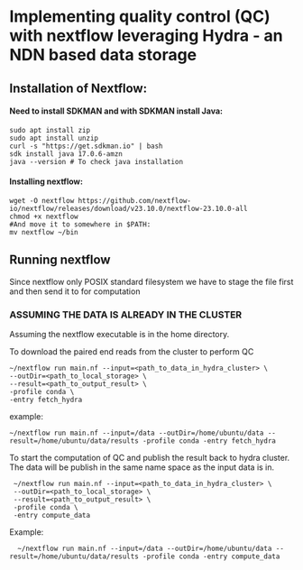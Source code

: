 # Implementing quality control (QC) with nextflow leveraging Hydra - an NDN based data storage

## Installation of Nextflow:

#### Need to install SDKMAN and with SDKMAN install Java:
```
sudo apt install zip
sudo apt install unzip
curl -s "https://get.sdkman.io" | bash
sdk install java 17.0.6-amzn
java --version # To check java installation
```

#### Installing nextflow:
```
wget -O nextflow https://github.com/nextflow-io/nextflow/releases/download/v23.10.0/nextflow-23.10.0-all
chmod +x nextflow
#And move it to somewhere in $PATH:
mv nextflow ~/bin
```

## Running nextflow
Since nextflow only POSIX standard filesystem we have to stage the file first and then send it to for computation

### ASSUMING THE DATA IS ALREADY IN THE CLUSTER

Assuming the nextflow executable is in the home directory. 

To download the paired end reads from the cluster to perform QC
```
~/nextflow run main.nf --input=<path_to_data_in_hydra_cluster> \
--outDir=<path_to_local_storage> \
--result=<path_to_output_result> \
-profile conda \
-entry fetch_hydra
```
example:
```
~/nextflow run main.nf --input=/data --outDir=/home/ubuntu/data --result=/home/ubuntu/data/results -profile conda -entry fetch_hydra
```

To start the computation of QC and publish the result back to hydra cluster. The data will be publish in the same name space as the input data is in.

```
 ~/nextflow run main.nf --input=<path_to_data_in_hydra_cluster> \
 --outDir=<path_to_local_storage> \
 --result=<path_to_output_result> \
 -profile conda \
 -entry compute_data
```

 Example:
```
  ~/nextflow run main.nf --input=/data --outDir=/home/ubuntu/data --result=/home/ubuntu/data/results -profile conda -entry compute_data
```